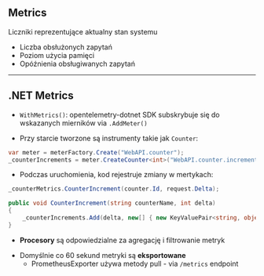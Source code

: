 ## Metrics
Liczniki reprezentujące aktualny stan systemu

<v-clicks>

- Liczba obsłużonych zapytań
- Poziom użycia pamięci
- Opóźnienia obsługiwanych zapytań

</v-clicks>

---

## .NET Metrics

<v-clicks>
<div>

- `WithMetrics()`: opentelemetry-dotnet SDK subskrybuje się do wskazanych mierników via `.AddMeter()`

</div>

<div>

- Przy starcie tworzone są instrumenty takie jak `Counter`:

```csharp
var meter = meterFactory.Create("WebAPI.counter");
_counterIncrements = meter.CreateCounter<int>("WebAPI.counter.increments");
```

</div>

<div>

- Podczas uruchomienia, kod rejestruje zmiany w mertykach:

```csharp
_counterMetrics.CounterIncrement(counter.Id, request.Delta);
```

```csharp
public void CounterIncrement(string counterName, int delta)
{
    _counterIncrements.Add(delta, new[] { new KeyValuePair<string, object?>("counter_name", counterName) });
}
```

</div>

<div>

- **Procesory** są odpowiedzialne za agregację i filtrowanie metryk

</div>

<div>

- Domyślnie co 60 sekund metryki są **eksportowane**
  - PrometheusExporter używa metody pull - via `/metrics` endpoint

</div>

</v-clicks>

<!--
- Metryki są zapisywane w pamięci
-->
